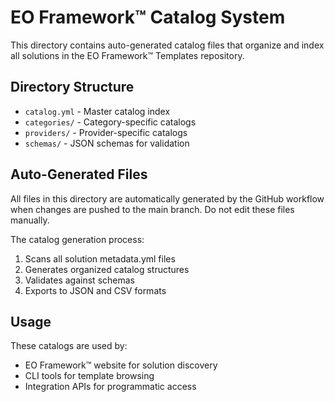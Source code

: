 # EO Framework™ Catalog System

This directory contains auto-generated catalog files that organize and index all solutions in the EO Framework™ Templates repository.

## Directory Structure

- `catalog.yml` - Master catalog index
- `categories/` - Category-specific catalogs
- `providers/` - Provider-specific catalogs  
- `schemas/` - JSON schemas for validation

## Auto-Generated Files

All files in this directory are automatically generated by the GitHub workflow when changes are pushed to the main branch. Do not edit these files manually.

The catalog generation process:
1. Scans all solution metadata.yml files
2. Generates organized catalog structures
3. Validates against schemas
4. Exports to JSON and CSV formats

## Usage

These catalogs are used by:
- EO Framework™ website for solution discovery
- CLI tools for template browsing
- Integration APIs for programmatic access